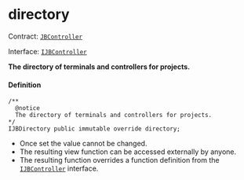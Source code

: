 # directory

Contract: [`JBController`](/dev/deprecated/v3/or-controllers/jbcontroller/README.md)​‌

Interface: [`IJBController`](/dev/deprecated/v3/interfaces/ijbcontroller.md)

**The directory of terminals and controllers for projects.**

#### Definition

```
/**
  @notice
  The directory of terminals and controllers for projects.
*/
IJBDirectory public immutable override directory;
```

* Once set the value cannot be changed.
* The resulting view function can be accessed externally by anyone.
* The resulting function overrides a function definition from the [`IJBController`](/dev/deprecated/v3/interfaces/ijbcontroller.md) interface.
